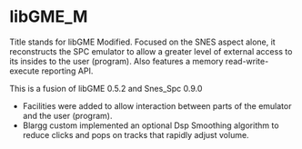 libGME_M
========

Title stands for libGME Modified. Focused on the SNES aspect alone, it reconstructs the SPC emulator
to allow a greater level of external access to its insides to the user (program). Also features a memory
read-write-execute reporting API.

This is a fusion of libGME 0.5.2 and Snes_Spc 0.9.0

* Facilities were added to allow interaction between parts of the emulator and the user (program).
* Blargg custom implemented an optional Dsp Smoothing algorithm to reduce clicks and pops on tracks that rapidly adjust volume.